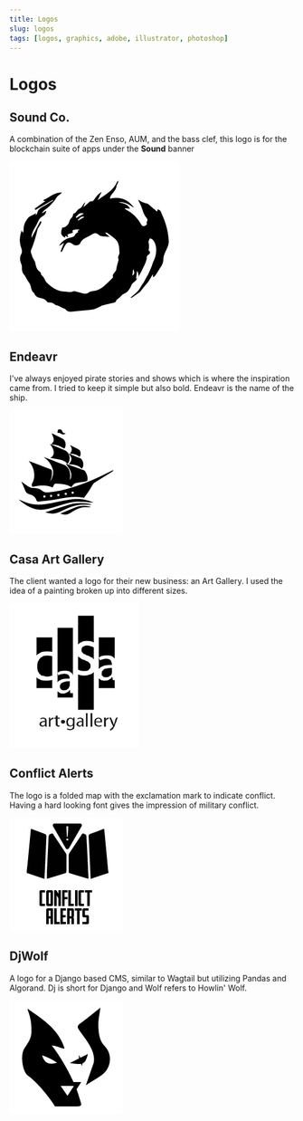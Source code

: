 ```yaml
---
title: Logos
slug: logos
tags: [logos, graphics, adobe, illustrator, photoshop]
---
```


# Logos

## Sound Co.

A combination of the Zen Enso, AUM, and the bass clef, this logo is for the blockchain suite of apps under the **Sound** banner

![Sound Co logo](./img/logos/sound-logo-small.png)

## Endeavr

I've always enjoyed pirate stories and shows which is where the inspiration came from. I tried to keep it simple but also bold. Endeavr is the name of the ship.

![Endeavr black logo](./img/logos/black-logo_endeavr.png)

## Casa Art Gallery

The client wanted a logo for their new business: an Art Gallery. I used the idea of a painting broken up into different sizes.

![Jocelyn Art Gallery](./img/logos/casa-logo.png)

## Conflict Alerts

The logo is a folded map with the exclamation mark to indicate conflict. Having a hard looking font gives the impression of military conflict.

![Conflict Alerts logo concept 2](./img/logos/ca-02.jpg)

## DjWolf

A logo for a Django based CMS, similar to Wagtail but utilizing Pandas and Algorand. Dj is short for Django and Wolf refers to Howlin' Wolf.

![DjWolf Logo smal](./img/logos/djwolf-logo-200x200.png)
